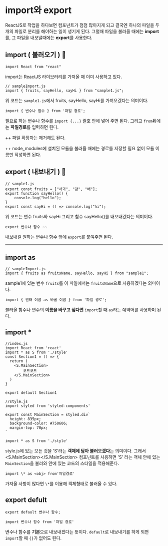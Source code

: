 # import와 export

ReactJS로 작업을 하다보면 컴포넌트가 점점 많아지게 되고 결국엔 하나의 파일을 두개의 파일로 분리를 해야하는 일이 생기게 된다. 그럴때 파일을 불러올 때에는 **import**를, 그 파일을 내보낼때에는 **export**를 사용한다.

## import ( 불러오기 ) 💨

```JS
import React from "react"
```

import는 ReactJS 라이브러리를 가져올 때 이미 사용하고 있다.

```JS
// sampleImport.js
import { fruits, sayHello, sayHi } from "sample1.js";
```

위 코드는 `sample1.js`에서 fruits, sayHello, sayHi를 가져오겠다는 의미이다.

```JS
import { 변수나 함수 } from '파일 경로';
```

필요로 하는 변수나 함수를 `import {...}` 괄호 안에 넣어 주면 된다. 그리고 `from`뒤에는 **파일경로**를 입력하면 된다.

++ 파일 확장자는 제거해도 된다.

++ node_modules에 설치된 모듈을 불러올 때에는 경로를 지정할 필요 없이 모듈 이름만 작성하면 된다.

## export ( 내보내기 ) 💨

```JS
// sample1.js
export const fruits = ["사과", "감", "배"];
export function sayHello() {
    console.log("hello");
}
export const sayHi = () => console.log("hi");
```

위 코드는 변수 fruits와 sayHi 그리고 함수 sayHello()를 내보내겠다는 의미이다.

```JS
export 변수나 함수 ~~
```

내보내길 원하는 변수나 함수 앞에 `export`를 붙여주면 된다.

---

## import as

```JS
// sampleImport.js
import { fruits as fruitsName, sayHello, sayHi } from "sample1";
```

sample1에 있는 변수 `fruits`를 이 파일에서는 `fruitsName`으로 사용하겠다는 의미이다.

```JS
import { 원래 이름 as 바꿀 이름 } from '파일 경로';
```

불러올 함수나 변수의 **이름을 바꾸고 싶다면** `import`할 때 `as`라는 예약어를 사용하며 된다.

## import \*

```JS
//index.js
import React from 'react'
import * as S from './style'
const Section1 = () => {
  return (
    <S.MainSection>
        코드코드
    </S.MainSection>
  )
}

export default Section1
```

```JS
//style.js
import styled from 'styled-components'

export const MainSection = styled.div`
  height: 835px;
  background-color: #750606;
  margin-top: 70px;
`
```

```JS
import * as S from './style'
```

style.js에 있는 모든 것을 'S'라는 **객체에 담아 불러오겠다**는 의미이다. 그래서 <S.MainSection></S.MainSection> 컴포넌트를 사용하면 'S' 라는 객체 안에 있는 `MainSection`을 불러와 안에 있는 코드의 스타일을 적용해준다.

```JS
import \* as <obj> from'파일경로'
```

가져올 사항이 많다면 `\*`를 이용해 객체형태로 불러올 수 있다.

## export defult

```JS
export default 변수나 함수;
```

```JS
import 변수나 함수 from '파일 경로'
```

변수나 함수를 **기본**으로 내보내겠다는 뜻이다. `default`로 내보내기를 하게 되면 `import`할 때 `{}`가 없어도 된다.
